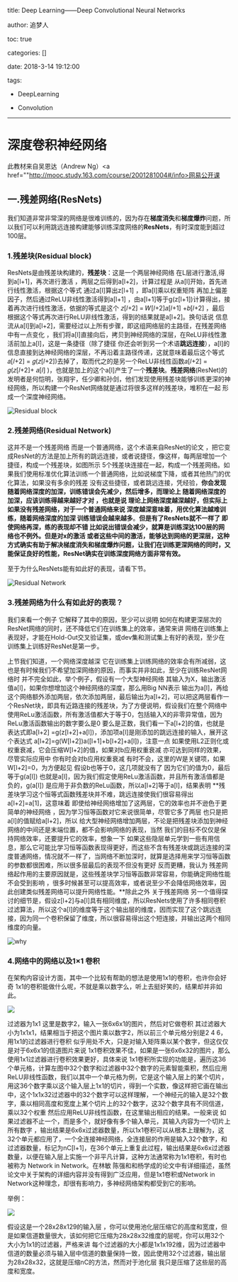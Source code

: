 title: Deep Learning——Deep Convolutional Neural Networks

author: 追梦人

toc: true

categories: []

date: 2018-3-14 19:12:00

tags:

 - DeepLearning

 - Convolution
---

# 深度卷积神经网络

此教材来自吴恩达（Andrew Ng）<a href=""http://mooc.study.163.com/course/2001281004#/info>网易公开课</a>
<!--more-->

## 一.残差网络(ResNets)

我们知道非常非常深的网络是很难训练的，因为存在**梯度消失**和**梯度爆炸**问题，所以我们可以利用跳远连接构建能够训练深度网络的**ResNets**，有时深度能到超过100层。

### 1.残差块(Residual block)

ResNets是由残差块构建的，**残差块**：这是一个两层神经网络 在L层进行激活,得到a[l+1]，再次进行激活 ，两层之后得到a[l+2]，计算过程是 从a[l]开始，首先进行线性激活，根据这个等式 通过a[l]算出z[l+1] ，即a[l]乘以权重矩阵 再加上偏差因子，然后通过ReLU非线性激活得到a[l+1] ，由a[l+1]等于g(z[l+1])计算得出，接着再次进行线性激活，依据的等式是这个 𝑧[𝑙+2] = 𝑊[𝑙+2]𝑎[𝑙+1] +𝑏[𝑙+2] ，最后根据这个等式再次进行ReLU非线性激活，得到的结果就是a[l+2]。换句话说 信息流从a[l]到a[l+2]，需要经过以上所有步骤，即这组网络层的主路径，在残差网络中有一点变化 ，我们将a[l]直接向后，拷贝到神经网络的深层，在ReLU非线性激活前加上a[l]，这是一条捷径（除了捷径 你还会听到另一个术语**跳远连接**），a[l]的信息直接到达神经网络的深层，不再沿着主路径传递，这就意味着最后这个等式𝑎[𝑙+2] = 𝑔(𝑧[𝑙+2])去掉了，取而代之的是另一个ReLU非线性函数𝑎[𝑙+2] = 𝑔(𝑧[𝑙+2]+ 𝑎[𝑙] )，也就是加上的这个a[l]产生了一个**残差块**。**残差网络**(ResNet)的发明者是何恺明，张翔宇，任少卿和孙剑，他们发现使用残差块能够训练更深的神经网络，所以构建一个ResNet网络就是通过将很多这样的残差块，堆积在一起 形成一个深度神经网络。

![Residual block](http://imgss.lovebingzi.com/Deep-Convolution-Neural-Networks/Residual%20block.png)

### 2.残差网络(Residual Network)

这并不是一个残差网络 而是一个普通网络，这个术语来自ResNet的论文 ，把它变成ResNet的方法是加上所有的跳远连接，或者说捷径，像这样，每两层增加一个捷径，构成一个残差块，如图所示 5个残差块连接在一起，构成一个残差网络。如果我们使用标准优化算法训练一个普通网络，比如说梯度下降，或者其他热门的优化算法，如果没有多余的残差 没有这些捷径，或者跳远连接，凭经验，**你会发现随着网络深度的加深，训练错误会先减少，然后增多，而理论上 随着网络深度的加深，应该训练得越来越好才对 ，也就是说 理论上网络深度越深越好，但实际上 如果没有残差网络，对于一个普通网络来说 深度越深意味着，用优化算法越难训练，随着网络深度的加深 训练错误会越来越多**。**但是有了ResNets就不一样了 即使网络再深，练的表现却不错 比如说出错误会减少，就算是训练深达100层的网络也不例外。但是对x的激活 或者这些中间的激活，能够达到网络的更深层，这种方式确实有助于解决梯度消失和梯度爆炸问题，让我们在训练更深网络的同时，又能保证良好的性能，ResNet确实在训练深度网络方面非常有效。**

至于为什么ResNets能有如此好的表现，请看下节。

![Residual Network](http://imgss.lovebingzi.com/Deep-Convolution-Neural-Networks/Residual%20Network.png)

### 3.残差网络为什么有如此好的表现？

我们来看一个例子 它解释了其中的原因，至少可以说明 如何在构建更深层次的ResNet网络的同时，还不降低它们在训练集上的效率，通常来讲 网络在训练集上表现好，才能在Hold-Out交叉验证集，或dev集和测试集上有好的表现，至少在训练集上训练好ResNet是第一步。

上节我们知道，一个网络深度越深 它在训练集上训练网络的效率会有所减弱，这也是有时候我们不希望加深网络的原因，而事实并非如此，至少在训练ResNet网络时 并不完全如此，举个例子，假设有一个大型神经网络 其输入为X，输出激活值a[l]，如果你想增加这个神经网络的深度，那么用Big NN表示 输出为a[l]，再给这个网络额外添加两层，依次添加两层，最后输出为a[l+2]，可以把这两层看作一个ResNet块，即具有近路连接的残差块，为了方便说明，假设我们在整个网络中使用ReLu激活函数，所有激活值都大于等于0，包括输入X的非零异常值，因为ReLu激活函数输出的数字要么是0 要么是正数，我们看一下a[l+2]的值，也就是表达式即a[l+2] =g(z[l+2]+a[l])，添加项a[l]是刚添加的跳远连接的输入，展开这个表达式 a[l+2]=g(W[l+2])a([l+1]+b[l+2]+a[l])，注意一点 如果使用L2正则化或权重衰减，它会压缩W[l+2]的值，如果对b应用权重衰减 亦可达到同样的效果，尽管实际应用中 你有时会对b应用权重衰减 有时不会，这里的W是关键项，如果W[l+2]=0，为方便起见 假设b也等于0，这几项就没有了 因为它们的值为0，最后等于g(a[l]) 也就是a[l]，因为我们假定使用ReLu激活函数，并且所有激活值都是负的，g(a[l]) 是应用于非负数的ReLu函数，所以a[l+2]等于a[l]，结果表明 **残差块学习这个恒等式函数残差块并不难，跳远连接使我们很容易得出a[l+2]=a[1]，这意味着 即使给神经网络增加了这两层，它的效率也并不逊色于更简单的神经网络 ，因为学习恒等函数对它来说很简单，尽管它多了两层 也只是把a[l]的值赋给a[l+2]，所以 给大型神经网络增加两层，不论是把残差块添加到神经网络的中间还是末端位置，都不会影响网络的表现，当然 我们的目标不仅仅是保持网络效率，还要提升它的效率，想象一下 如果这些隐层单元学到一些有用信息，那么它可能比学习恒等函数表现得更好，而这些不含有残差块或跳远连接的深度普通网络，情况就不一样了，当网络不断加深时，就算是选择用来学习恒等函数的参数都很困难，所以很多层最后的表现不但没有更好 反而更糟，我认为 残差网络起作用的主要原因就是，这些残差块学习恒等函数非常容易，你能确定网络性能不会受到影响 ，很多时候甚至可以提高效率，或者说至少不会降低网络效率，因此创建类似残差网络可以提升网络性能。**除此之外 关于残差网络 另一个值得探讨的细节是，假设z[l+2]与a[l]具有相同维度，所以ResNets使用了许多相同卷积过滤算法，所以这个a[l]的维度等于这个输出层的维度，因而实现了这个跳远连接，因为同一个卷积保留了维度，所以很容易得出这个短连接，并输出这两个相同维度的向量。

![why](http://imgss.lovebingzi.com/Deep-Convolution-Neural-Networks/why.png)

### 4.网络中的网络以及1×1 卷积

在架构内容设计方面，其中一个比较有帮助的想法是使用1x1的卷积，也许你会好奇 1x1的卷积能做什么呢，不就是乘以数字么，听上去挺好笑的，结果却并非如此。

![](http://imgss.lovebingzi.com/Deep-Convolution-Neural-Networks/1.png)

过滤器为1x1 这里是数字2，输入一张6x6x1的图片，然后对它做卷积 其过滤器大小为1x1x1，结果相当于把这个图片乘以数字2，所以前三个单元格分别是2 4 6，用1x1的过滤器进行卷积 似乎用处不大，只是对输入矩阵乘以某个数字，但这仅仅是对于6x6x1的信道图片来说 1x1卷积效果不佳，如果是一张6x6x32的图片，那么使用1x1过滤器进行卷积效果更好，具体来说 1x1卷积所实现的功能是，遍历这36个单元格，计算左图中32个数字和过滤器中32个数字的元素智能乘积，然后应用ReLU非线性函数，我们以其中一个单元格为例，它是这个输入层上的某个切片，用这36个数字乘以这个输入层上1x1的切片，得到一个实数，像这样把它画在输出中，这个1x1x32过滤器中的32个数字可以这样理解，一个神经元的输入是32个数字，乘以相同高度和宽度上某个切片上的32个数字，这32个数字具有不同信道，乘以32个权重 然后应用ReLU非线性函数，在这里输出相应的结果。一般来说 如果过滤器不止一个，而是多个，就好像有多个输入单元，其输入内容为一个切片上所有数字 ，输出结果是6x6x过滤器数量，所以1x1卷积可以从根本上理解为，这32个单元都应用了，一个全连接神经网络，全连接层的作用是输入32个数字，和过滤器数量，标记为nC[l+1]，在36个单元上重复此过程，输出结果是6x6x过滤器数量，以便在输入层上实施一个非平凡计算，这种方法通常称为1x1卷积，有时也被称为 Network in Network。在林敏 陈强和和杨学成的论文中有详细描述，虽然论文中关于架构的详细内容并没有得到广泛应用，但是1x1卷积或Network in Network这种理念，却很有影响力，多神经网络架构都受到它的影响。

举例：

![](http://imgss.lovebingzi.com/Deep-Convolution-Neural-Networks/2.png)

假设这是一个28x28x129的输入层 ，你可以使用池化层压缩它的高度和宽度，但是如果信道数量很大，该如何把它压缩为28x28x32维度的层呢，你可以用32个大小为1x1的过滤器，严格来讲 每个过滤器的大小都是1x1x192维，因为过滤器中信道的数量必须与输入层中信道的数量保持一致，因此使用32个过滤器，输出层为28x28x32，这就是压缩nC的方法，然而对于池化层 我只是压缩了这些层的高度和宽度。
